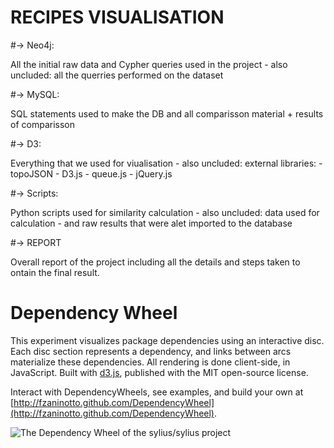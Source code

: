 RECIPES VISUALISATION
=====================


  #-> Neo4j: 

  All the initial raw data and Cypher queries used in the project
  		- also uncluded: all the querries performed on the dataset

  #-> MySQL: 

  SQL statements used to make the DB and all comparisson material + results of comparisson

  #-> D3: 

  Everything that we used for viualisation
  		- also uncluded: external libraries:
  						 - topoJSON
  						 - D3.js
  						 - queue.js
  						 - jQuery.js

  #-> Scripts: 

  Python scripts used for similarity calculation
  		- also uncluded: data used for calculation
  		- and raw results that were alet imported to the database
  
  #-> REPORT 

  Overall report of the project including all the details and steps taken to ontain the final result.


Dependency Wheel
================

This experiment visualizes package dependencies using an interactive disc. Each disc section represents a dependency, and links between arcs materialize these dependencies. All rendering is done client-side, in JavaScript. Built with <a href="https://github.com/mbostock/d3">d3.js</a>, published with the MIT open-source license.

Interact with DependencyWheels, see examples, and build your own at [http://fzaninotto.github.com/DependencyWheel](http://fzaninotto.github.com/DependencyWheel).

![The Dependency Wheel of the sylius/sylius project](http://redotheweb.com/DependencyWheel/img/dependency_chord.gif)